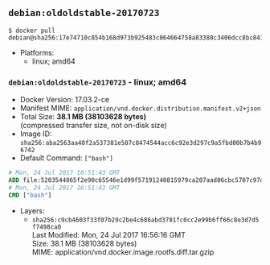 ## `debian:oldoldstable-20170723`

```console
$ docker pull debian@sha256:17e74710c854b168d973b925483c064664758a83388c3406dcc8bc841dcffb20
```

-	Platforms:
	-	linux; amd64

### `debian:oldoldstable-20170723` - linux; amd64

-	Docker Version: 17.03.2-ce
-	Manifest MIME: `application/vnd.docker.distribution.manifest.v2+json`
-	Total Size: **38.1 MB (38103628 bytes)**  
	(compressed transfer size, not on-disk size)
-	Image ID: `sha256:aba2563aa40f2a537381e507c8474544acc6c92e3d297c9a5fbd00b7b4b96742`
-	Default Command: `["bash"]`

```dockerfile
# Mon, 24 Jul 2017 16:51:43 GMT
ADD file:5203544065f2e90c65546e1d99f57191240815979ca207aad06cbc5707c97dac in / 
# Mon, 24 Jul 2017 16:51:43 GMT
CMD ["bash"]
```

-	Layers:
	-	`sha256:c9cb4603f33f07b29c2be4c686abd3781fc0cc2e99b6ff66c8e3d7d5f7498ca0`  
		Last Modified: Mon, 24 Jul 2017 16:56:16 GMT  
		Size: 38.1 MB (38103628 bytes)  
		MIME: application/vnd.docker.image.rootfs.diff.tar.gzip
